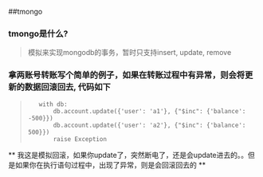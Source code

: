 ##tmongo
### tmongo是什么?
> 模拟来实现mongodb的事务，暂时只支持insert, update, remove

### 拿两账号转账写个简单的例子，如果在转账过程中有异常，则会将更新的数据回滚回去, 代码如下

>        with db:
>            db.account.update({'user': 'a1'}, {"$inc": {'balance': -500}})
>            db.account.update({'user': 'a2'}, {"$inc": {'balance': 500}})
>            raise Exception

** 我这是模拟回滚，如果你update了，突然断电了，还是会update进去的。。但是如果你在执行语句过程中，出现了异常，则是会回滚回去的 ** 


